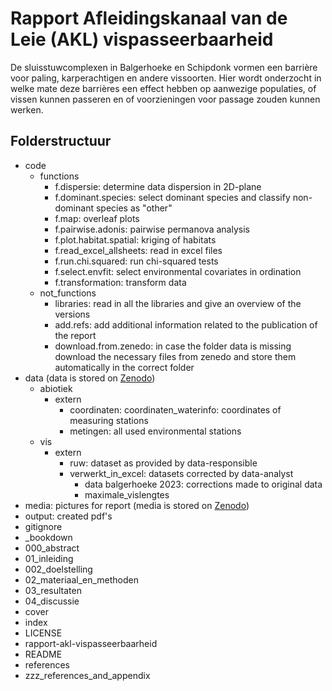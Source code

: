 # Rapport Afleidingskanaal van de Leie (AKL) vispasseerbaarheid

De sluisstuwcomplexen in Balgerhoeke en Schipdonk vormen een barrière voor paling, karperachtigen en andere vissoorten. Hier wordt onderzocht in welke mate deze barrières een effect hebben op aanwezige populaties, of vissen kunnen passeren en of voorzieningen voor passage zouden kunnen werken. 

## Folderstructuur

* code
	* functions
		* f.dispersie: determine data dispersion in 2D-plane
		* f.dominant.species: select dominant species and classify non-dominant species as "other"
		* f.map: overleaf plots
		* f.pairwise.adonis: pairwise permanova analysis
		* f.plot.habitat.spatial: kriging of habitats
		* f.read_excel_allsheets: read in excel files
		* f.run.chi.squared: run chi-squared tests
		* f.select.envfit: select environmental covariates in ordination
		* f.transformation: transform data
	* not_functions
 		* libraries: read in all the libraries and give an overview of the versions
   		* add.refs: add additional information related to the publication of the report
     	* download.from.zenedo: in case the folder data is missing download the necessary files from zenedo and store them automatically in the correct folder 
* data (data is stored on [Zenodo](https://doi.org/10.5281/zenodo.17017617))
	* abiotiek
		* extern
			* coordinaten: coordinaten_waterinfo: coordinates of measuring stations
			* metingen: all used environmental stations
	* vis
		* extern
			* ruw: dataset as provided by data-responsible
			* verwerkt_in_excel: datasets corrected by data-analyst
				* data balgerhoeke 2023: corrections made to original data
				* maximale_vislengtes		
* media: pictures for report (media is stored on [Zenodo](https://doi.org/10.5281/zenodo.17017617))
* output: created pdf's
* gitignore
* _bookdown
* 000_abstract
* 01_inleiding
* 002_doelstelling
* 02_materiaal_en_methoden
* 03_resultaten
* 04_discussie
* cover
* index
* LICENSE
* rapport-akl-vispasseerbaarheid
* README
* references
* zzz_references_and_appendix

 
